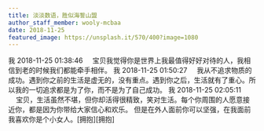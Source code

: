 ```yaml
---
title: 淡淡数语，胜似海誓山盟
author_staff_member: wooly-mcbaa
date: 2018-11-25
featured_image: https://unsplash.it/570/400?image=1080
---
```

我 2018-11-25 01:38:46
    宝贝我觉得你是世界上我最值得好好对待的人，我相信到老的时候我们都能牵手相伴。
我 2018-11-25 01:50:27
    我从不追求物质的成功。遇到你之前的生活是虚无的，没有重点。遇到你之后，生活就有了重心。所以我的一切追求都是为了你，而不是为了自己成功。
我 2018-11-25 02:05:11
    宝贝，生活虽然不堪，但你却活得很精致，笑对生活。每个你周围的人愿意接近你，都是因为你带给大家信心和欢乐。 但是在外人面前你可以坚强，在我面前我喜欢你是个小女人。[拥抱][拥抱]
     

